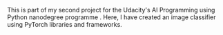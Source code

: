 This is part of my second project for the Udacity's AI Programming using Python nanodegree programme . Here, I have created an image classifier using PyTorch libraries and frameworks.
